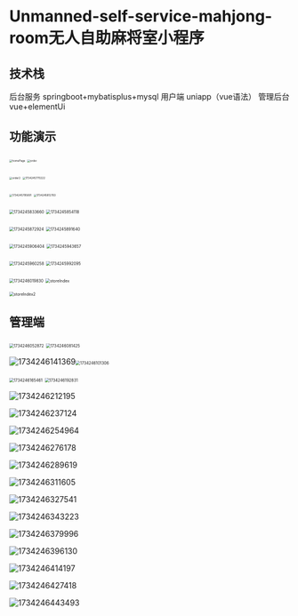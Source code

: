Unmanned-self-service-mahjong-room无人自助麻将室小程序
===

 技术栈
---

后台服务 springboot+mybatisplus+mysql 用户端 uniapp（vue语法） 管理后台 vue+elementUi

功能演示
---

<img src="https://raw.githubusercontent.com/yudenggang/UnmannedSelfServiceMahjongRoom/main/homePage.jpg" alt="homePage" style="zoom: 33%;" />

<img src="https://raw.githubusercontent.com/yudenggang/UnmannedSelfServiceMahjongRoom/main/order.jpg" alt="order" style="zoom: 33%;" />

<img src="https://raw.githubusercontent.com/yudenggang/UnmannedSelfServiceMahjongRoom/main/order2.jpg" alt="order2" style="zoom: 33%;" />   <img src="https://raw.githubusercontent.com/yudenggang/UnmannedSelfServiceMahjongRoom/main/1734245770222.jpg" alt="1734245770222" style="zoom: 33%;" />

<img src="https://raw.githubusercontent.com/yudenggang/UnmannedSelfServiceMahjongRoom/main/1734245795891.jpg" alt="1734245795891" style="zoom: 33%;" />  <img src="https://raw.githubusercontent.com/yudenggang/UnmannedSelfServiceMahjongRoom/main/1734245812763.jpg" alt="1734245812763" style="zoom: 33%;" />  

<img src="https://raw.githubusercontent.com/yudenggang/UnmannedSelfServiceMahjongRoom/main/1734245833660.jpg" alt="1734245833660" style="zoom:50%;" />  <img src="https://raw.githubusercontent.com/yudenggang/UnmannedSelfServiceMahjongRoom/main/1734245854118.jpg" alt="1734245854118" style="zoom:50%;" /> 

<img src="https://raw.githubusercontent.com/yudenggang/UnmannedSelfServiceMahjongRoom/main/1734245872924.jpg" alt="1734245872924" style="zoom:50%;" />  <img src="https://raw.githubusercontent.com/yudenggang/UnmannedSelfServiceMahjongRoom/main/1734245891640.jpg" alt="1734245891640" style="zoom:50%;" /> 

<img src="https://raw.githubusercontent.com/yudenggang/UnmannedSelfServiceMahjongRoom/main/1734245906404.jpg" alt="1734245906404" style="zoom:50%;" />  <img src="https://raw.githubusercontent.com/yudenggang/UnmannedSelfServiceMahjongRoom/main/1734245943657.jpg" alt="1734245943657" style="zoom:50%;" /> 

<img src="https://raw.githubusercontent.com/yudenggang/UnmannedSelfServiceMahjongRoom/main/1734245960258.jpg" alt="1734245960258" style="zoom:50%;" />  <img src="https://raw.githubusercontent.com/yudenggang/UnmannedSelfServiceMahjongRoom/main/1734245992095.jpg" alt="1734245992095" style="zoom:50%;" /> 

<img src="https://raw.githubusercontent.com/yudenggang/UnmannedSelfServiceMahjongRoom/main/1734246019830.jpg" alt="1734246019830" style="zoom:50%;" />  <img src="https://raw.githubusercontent.com/yudenggang/UnmannedSelfServiceMahjongRoom/main/storeIndex.jpg" alt="storeIndex" style="zoom:50%;" />  

<img src="https://raw.githubusercontent.com/yudenggang/UnmannedSelfServiceMahjongRoom/main/storeIndex2.jpg" alt="storeIndex2" style="zoom:50%;" />  



管理端
---

<img src="https://raw.githubusercontent.com/yudenggang/UnmannedSelfServiceMahjongRoom/main/1734246052872.jpg" alt="1734246052872" style="zoom:50%;" /> 

<img src="https://raw.githubusercontent.com/yudenggang/UnmannedSelfServiceMahjongRoom/main/1734246081425.jpg" alt="1734246081425" style="zoom:50%;" />

![1734246141369](D:\project\share\UnmannedSelfServiceMahjongRoom\1734246141369.jpg)<img src="https://raw.githubusercontent.com/yudenggang/UnmannedSelfServiceMahjongRoom/main/1734246101306.jpg" alt="1734246101306" style="zoom:50%;" />

<img src="https://raw.githubusercontent.com/yudenggang/UnmannedSelfServiceMahjongRoom/main/1734246165461.jpg" alt="1734246165461" style="zoom:50%;" />

<img src="https://raw.githubusercontent.com/yudenggang/UnmannedSelfServiceMahjongRoom/main/1734246192831.jpg" alt="1734246192831" style="zoom:50%;" />

![1734246212195](https://raw.githubusercontent.com/yudenggang/UnmannedSelfServiceMahjongRoom/main/1734246212195.jpg)

![1734246237124](https://raw.githubusercontent.com/yudenggang/UnmannedSelfServiceMahjongRoom/main/1734246237124.jpg)



![1734246254964](https://raw.githubusercontent.com/yudenggang/UnmannedSelfServiceMahjongRoom/main/1734246254964.jpg)

![1734246276178](https://raw.githubusercontent.com/yudenggang/UnmannedSelfServiceMahjongRoom/main/1734246276178.jpg)

![1734246289619](https://raw.githubusercontent.com/yudenggang/UnmannedSelfServiceMahjongRoom/main/1734246289619.jpg)

![1734246311605](https://raw.githubusercontent.com/yudenggang/UnmannedSelfServiceMahjongRoom/main/1734246311605.jpg)

![1734246327541](https://raw.githubusercontent.com/yudenggang/UnmannedSelfServiceMahjongRoom/main/1734246327541.jpg)



![1734246343223](https://raw.githubusercontent.com/yudenggang/UnmannedSelfServiceMahjongRoom/main/1734246343223.jpg)

![1734246379996](https://raw.githubusercontent.com/yudenggang/UnmannedSelfServiceMahjongRoom/main/1734246379996.jpg)

![1734246396130](https://raw.githubusercontent.com/yudenggang/UnmannedSelfServiceMahjongRoom/main/1734246396130.jpg)

![1734246414197](https://raw.githubusercontent.com/yudenggang/UnmannedSelfServiceMahjongRoom/main/1734246414197.jpg)

![1734246427418](https://raw.githubusercontent.com/yudenggang/UnmannedSelfServiceMahjongRoom/main/1734246427418.jpg)

![1734246443493](https://raw.githubusercontent.com/yudenggang/UnmannedSelfServiceMahjongRoom/main/1734246443493.jpg)
